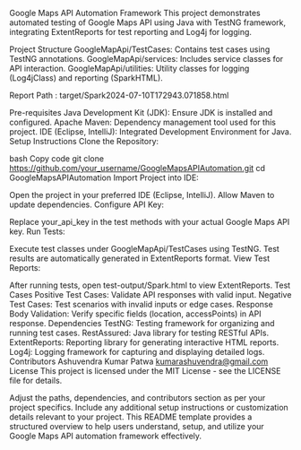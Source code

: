 Google Maps API Automation Framework
This project demonstrates automated testing of Google Maps API using Java with TestNG framework, integrating ExtentReports for test reporting and Log4j for logging.

Project Structure
GoogleMapApi/TestCases: Contains test cases using TestNG annotations.
GoogleMapApi/services: Includes service classes for API interaction.
GoogleMapApi/utilities: Utility classes for logging (Log4jClass) and reporting (SparkHTML).

Report Path : target/Spark2024-07-10T172943.071858.html

Pre-requisites
Java Development Kit (JDK): Ensure JDK is installed and configured.
Apache Maven: Dependency management tool used for this project.
IDE (Eclipse, IntelliJ): Integrated Development Environment for Java.
Setup Instructions
Clone the Repository:

bash
Copy code
git clone https://github.com/your_username/GoogleMapsAPIAutomation.git
cd GoogleMapsAPIAutomation
Import Project into IDE:

Open the project in your preferred IDE (Eclipse, IntelliJ).
Allow Maven to update dependencies.
Configure API Key:

Replace your_api_key in the test methods with your actual Google Maps API key.
Run Tests:

Execute test classes under GoogleMapApi/TestCases using TestNG.
Test results are automatically generated in ExtentReports format.
View Test Reports:

After running tests, open test-output/Spark.html to view ExtentReports.
Test Cases
Positive Test Cases: Validate API responses with valid input.
Negative Test Cases: Test scenarios with invalid inputs or edge cases.
Response Body Validation: Verify specific fields (location, accessPoints) in API response.
Dependencies
TestNG: Testing framework for organizing and running test cases.
RestAssured: Java library for testing RESTful APIs.
ExtentReports: Reporting library for generating interactive HTML reports.
Log4j: Logging framework for capturing and displaying detailed logs.
Contributors
Ashuvendra Kumar Patwa kumarashuvendra@gmail.com
License
This project is licensed under the MIT License - see the LICENSE file for details.

Adjust the paths, dependencies, and contributors section as per your project specifics. Include any additional setup instructions or customization details relevant to your project. This README template provides a structured overview to help users understand, setup, and utilize your Google Maps API automation framework effectively.
